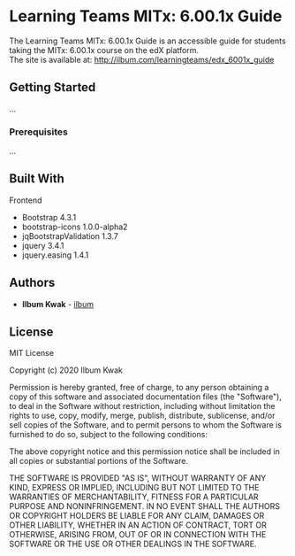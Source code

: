 # Learning Teams MITx: 6.00.1x Guide

The Learning Teams MITx: 6.00.1x Guide is an accessible guide for students taking the MITx: 6.00.1x course on the edX platform.\
The site is available at: http://ilbum.com/learningteams/edx_6001x_guide

## Getting Started

...

### Prerequisites

...

## Built With

Frontend
* Bootstrap 4.3.1
* bootstrap-icons 1.0.0-alpha2
* jqBootstrapValidation 1.3.7
* jquery 3.4.1
* jquery.easing 1.4.1

## Authors

* **Ilbum Kwak** - [ilbum](https://github.com/ilbum)

## License

MIT License

Copyright (c) 2020 Ilbum Kwak

Permission is hereby granted, free of charge, to any person obtaining a copy
of this software and associated documentation files (the "Software"), to deal
in the Software without restriction, including without limitation the rights
to use, copy, modify, merge, publish, distribute, sublicense, and/or sell
copies of the Software, and to permit persons to whom the Software is
furnished to do so, subject to the following conditions:

The above copyright notice and this permission notice shall be included in all
copies or substantial portions of the Software.

THE SOFTWARE IS PROVIDED "AS IS", WITHOUT WARRANTY OF ANY KIND, EXPRESS OR
IMPLIED, INCLUDING BUT NOT LIMITED TO THE WARRANTIES OF MERCHANTABILITY,
FITNESS FOR A PARTICULAR PURPOSE AND NONINFRINGEMENT. IN NO EVENT SHALL THE
AUTHORS OR COPYRIGHT HOLDERS BE LIABLE FOR ANY CLAIM, DAMAGES OR OTHER
LIABILITY, WHETHER IN AN ACTION OF CONTRACT, TORT OR OTHERWISE, ARISING FROM,
OUT OF OR IN CONNECTION WITH THE SOFTWARE OR THE USE OR OTHER DEALINGS IN THE
SOFTWARE.